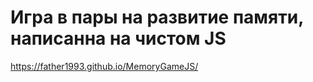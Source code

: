 # Игра в пары на развитие памяти, написанна на чистом JS <br>
https://father1993.github.io/MemoryGameJS/
